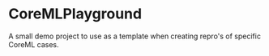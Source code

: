 # CoreMLPlayground
A small demo project to use as a template when creating repro's of specific CoreML cases.
